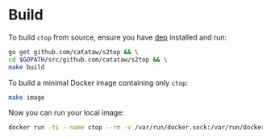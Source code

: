 # Build

To build `ctop` from source, ensure you have [dep](https://github.com/golang/dep) installed and run:

```bash
go get github.com/catataw/s2top && \
cd $GOPATH/src/github.com/catataw/s2top && \
make build
```

To build a minimal Docker image containing only `ctop`:
```bash
make image
```

Now you can run your local image:

```bash
docker run -ti --name ctop --rm -v /var/run/docker.sock:/var/run/docker.sock ctop
```
